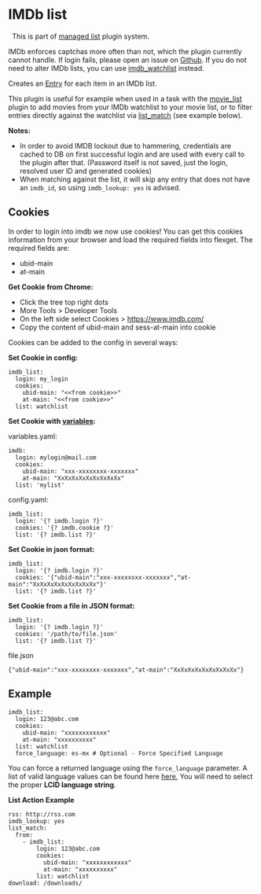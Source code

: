 # IMDb list
<div class="alert alert-success" role="info">
  
  <span class="glyphicon glyphicon glyphicon-cog"></span>
  &nbsp; This is part of [managed list](/Plugins/List) plugin system.
</div>

<div class="alert alert-warning" role="info">

  IMDb enforces captchas more often than not, which the plugin currently cannot handle. If login fails, please open an issue on [Github](https://www.github.com/Flexget/Flexget/issues). If you do not need to alter IMDb lists, you can use [imdb_watchlist](/Plugins/imdb_watchlist) instead.
</div>

Creates an [Entry](/Entry) for each item in an IMDb list.

This plugin is useful for example when used in a task with the [movie_list](/Plugins/List/movie_list) plugin to add movies from your IMDb watchlist to your movie list, or to filter entries directly against the watchlist via [list_match](/Plugins/List/list_match) (see example below).

**Notes:** 

 * In order to avoid IMDB lockout due to hammering, credentials are cached to DB on first successful login and are used with every call to the plugin after that. (Password itself is not saved, just the login, resolved user ID and generated cookies)
 * When matching against the list, it will skip any entry that does not have an `imdb_id`, so using `imdb_lookup: yes` is advised.

## Cookies

In order to login into imdb we now use cookies! You can get this cookies information from your browser and load the required fields into flexget. The required fields are:

* ubid-main
* at-main

**Get Cookie from Chrome:**

* Click the tree top right dots
* More Tools > Developer Tools
* On the left side select Cookies > https://www.imdb.com/
* Copy the content of ubid-main and sess-at-main into cookie


Cookies can be added to the config in several ways:

**Set Cookie in config:**

```
imdb_list:
  login: my_login
  cookies:
    ubid-main: "<<from cookie>>"
    at-main: "<<from cookie>>"
  list: watchlist
```

**Set Cookie with [variables](/Plugins/variables):**

variables.yaml:

```
imdb:
  login: mylogin@mail.com
  cookies:
    ubid-main: "xxx-xxxxxxxx-xxxxxxx"
    at-main: "XxXxXxXxXxXxXxXxXx"
  list: 'mylist'
```

config.yaml:

```
imdb_list:
  login: '{? imdb.login ?}'
  cookies: '{? imdb.cookie ?}'
  list: '{? imdb.list ?}'
```

**Set Cookie in json format:**

```
imdb_list:
  login: '{? imdb.login ?}'
  cookies: '{"ubid-main":"xxx-xxxxxxxx-xxxxxxx","at-main":"XxXxXxXxXxXxXxXxXx"}'
  list: '{? imdb.list ?}'
```

**Set Cookie from a file in JSON format:**
```
imdb_list:
  login: '{? imdb.login ?}'
  cookies: '/path/to/file.json'
  list: '{? imdb.list ?}'
```

file.json
```
{"ubid-main":"xxx-xxxxxxxx-xxxxxxx","at-main":"XxXxXxXxXxXxXxXxXx"}
```

## Example

```
imdb_list:
  login: 123@abc.com
  cookies:
    ubid-main: "xxxxxxxxxxxx"
    at-main: "xxxxxxxxxx"
  list: watchlist
  force_language: es-mx # Optional - Force Specified Language
```

You can force a returned language using the `force_language` parameter. A list of valid language values can be found here [here](http://www.science.co.il/Language/Locale-codes.asp), You will need to select the proper **LCID language string**.


**List Action Example**
```
rss: http://rss.com
imdb_lookup: yes
list_match:
  from:
    - imdb_list:
        login: 123@abc.com
        cookies:
          ubid-main: "xxxxxxxxxxxx"
          at-main: "xxxxxxxxxx"
        list: watchlist
download: /downloads/
```
